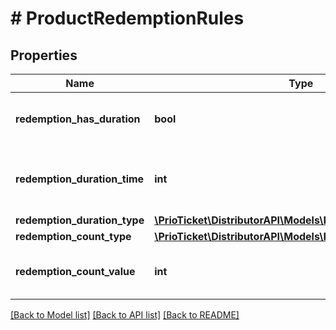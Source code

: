 # # ProductRedemptionRules

## Properties

Name | Type | Description | Notes
------------ | ------------- | ------------- | -------------
**redemption_has_duration** | **bool** | In case this product has a fixed duration a countdown will be started based on the &#x60;redemption_duration_type&#x60;. | [default to false]
**redemption_duration_time** | **int** | The total amount of time in seconds that the pass is supposed to be valid. Only applicable if &#x60;redemption_has_duration:true&#x60;. | [optional]
**redemption_duration_type** | [**\PrioTicket\DistributorAPI\Models\RedemptionDurationType**](RedemptionDurationType.md) |  | [optional]
**redemption_count_type** | [**\PrioTicket\DistributorAPI\Models\RedemptionCountType**](RedemptionCountType.md) |  |
**redemption_count_value** | **int** | The amount of times this product can be redeemed.   Only applicable if &#x60;redemption_count_type:LIMITED&#x60;. | [optional] [default to 1]

[[Back to Model list]](../../README.md#models) [[Back to API list]](../../README.md#endpoints) [[Back to README]](../../README.md)
